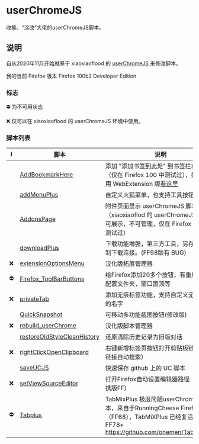 # userChromeJS

收集、“涂改”大佬的userChromeJS脚本。

## 说明
自从2020年11月开始就基于 xiaoxiaoflood 的 [userChromeJS](https://github.com/xiaoxiaoflood/firefox-scripts/) 来修改脚本。

我的当前 Firefox 版本 Firefox 100b2 Developer Edition

### 标志

⛔ 为不可用状态

❌ 仅可以在 xiaoxiaoflood 的 userChromeJS 环境中使用。

### 脚本列表

| ℹ️    | 脚本                                                         | 说明                                                         |
| ---- | ------------------------------------------------------------ | ------------------------------------------------------------ |
|      | [AddBookmarkHere](AddBookmarkHere.uc.js)                     | 添加 "添加书签到此处" 到书签栏右键菜单（仅在 Firefox 100 中测试过），如果想使用 WebExtension 版[看这里](https://github.com/benzBrake/FirefoxCustomize/tree/master/extensions/addbookmarkhere) |
|      | [addMenuPlus](addMenuPlus/addMenuPlus.uc.js)                 | 自定义火狐菜单，也支持工具按钮移动                           |
|      | [AddonsPage](AddonsPage_fx72.uc.js)                          | 附件页面显示 userChromeJS 脚本列表（xiaoxiaoflod 的 userChromeJS 环境仅可展示，不可管理，仅在 Firefox 100 中测试过） |
|      | [downloadPlus](downloadPlus/)                                | 下载功能增强，第三方工具，另存为，复制下载连接。(FF98版有 BUG) |
| ❌    | [extensionOptionsMenu](extensionOptionsMenu.uc.js)           | 汉化版拓展管理器                                             |
| ⛔    | [Firefox_ToolBarButtons](Firefox_ToolBarButtons.uc.js)       | 给Firefox添加20多个按钮，有重启，打开配置文件夹，窗口置顶等  |
| ❌    | [privateTab](privateTab.uc.js)                               | 添加无痕标签功能，支持自定义无痕身份的名字                   |
|      | [QuickSnapshot](QuickSnapshot_Mod.uc.js)                     | 可移动多功能截图按钮(修改版)                                 |
| ❌    | [rebuild_userChrome](rebuild_userChrome.uc.js)               | 汉化版脚本管理器                                             |
|      | [restoreOldStyleCleanHistory](restoreOldStyleCleanHistory.uc.js) | 还原清除历史记录为旧版对话                                   |
| ❌    | [rightClickOpenClipboard](rightClickOpenClipboard.uc.js)     | 右键新增标签页按钮打开剪贴板链接（非链接自动搜索）           |
|      | [saveUCJS](saveUCJS.uc.js)                                   | 快速保存 github 上的 UC 脚本                                 |
| ❌    | [setViewSourceEditor](setViewSourceEditor.uc.js)             | 打开Firefox自动设置编辑器路径（用于便携版FF）                |
| ⛔    | [Tabplus](Tabplus/Tabplus.uc.js)                             | TabMixPlus 极度简陋userChromeJS版本，来自于RunningCheese Firefox V10（FF68），TabMiXPlus 已经复活，支持 FF78+ https://github.com/onemen/TabMixPlus |

